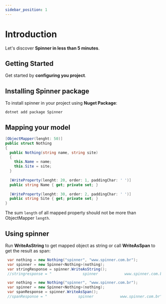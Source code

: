 ```yaml
---
sidebar_position: 1
---
```


# Introduction

Let's discover **Spinner in less than 5 minutes**.

## Getting Started

Get started by **configuring you project**.

## Installing Spinner package

To install spinner in your project using **Nuget Package**:

```shell
dotnet add package Spinner
```

## Mapping your model

```csharp
[ObjectMapper(lenght: 50)]
public struct Nothing
{
  public Nothing(string name, string site)
  {
    this.Name = name;
    this.Site = site;
  }
  
  [WriteProperty(lenght: 20, order: 1, paddingChar: ' ')]
  public string Name { get; private set; }
  
  [WriteProperty(lenght: 30, order: 2, paddingChar: ' ')]
  public string Site { get; private set; }
}
```

The sum `length` of all mapped property should not be more than ObjectMapper `length`.

## Using spinner

Run **WriteAsString** to get mapped object as string or call **WriteAsSpan** to get the result as span:

```csharp
 var nothing = new Nothing("spinner", "www.spinner.com.br");
 var spinner = new Spinner<Nothing>(nothing);
 var stringResponse = spinner.WriteAsString();   
 //stringresponse = "              spinner            www.spinner.com.br"
```

```csharp
 var nothing = new Nothing("spinner", "www.spinner.com.br");
 var spinner = new Spinner<Nothing>(nothing);
 var spanResponse = spinner.WriteAsSpan();   
 //spanResponse = "              spinner            www.spinner.com.br"
```
